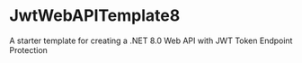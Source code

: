 # JwtWebAPITemplate8
A starter template for creating a .NET 8.0 Web API with JWT Token Endpoint Protection

